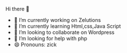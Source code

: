 Hi there 👋


- 🔭 I’m currently working on Zelutions
- 🌱 I’m currently learning Html,css,Java Script
- 👯 I’m looking to collaborate on Wordpress
- 🤔 I’m looking for help with php
- 😄 Pronouns: zick


